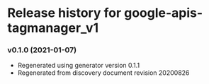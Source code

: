 # Release history for google-apis-tagmanager_v1

### v0.1.0 (2021-01-07)

* Regenerated using generator version 0.1.1
* Regenerated from discovery document revision 20200826

